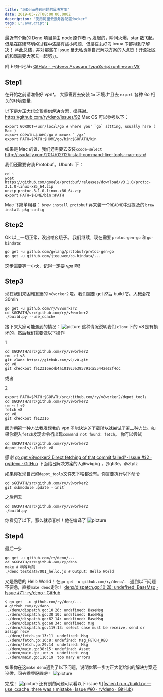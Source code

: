 ```yaml
---
title: "玩Deno遇到问题的解决方案"
date: 2019-05-27T08:00:00.000Z
description: "使用阿里云服务器配置docker"
tags: ["JavaScript"]
---
```


最近有个新的 Deno 项目是由 node 原作者 ry 发起的，瞬间火爆，star 数飞起。
但是在搭建环境的过程中还是有些小问题，但是在友好的 issue 下都得到了解决！
再此总结，并对那些在 issue 里无私贡献自己解决方案的人点赞！开源社区的和谐需要大家去一起努力。

附上项目地址:
[GitHub - ry/deno: A secure TypeScript runtime on V8](https://github.com/ry/deno)

## Step1

在开始之前请准备好 v*p*n\*。
大家需要去安装 `Go` 环境.并且去 `export` 各种 Go 相关的环境变量.

以下是方正大佬给我提供解决方案，很感谢。
<https://github.com/ry/deno/issues/92>
Mac OS 可以参考以下：

```shell
export GOROOT=/usr/local/go # where your `go` sitting, usually here ( Mac )
export GOPATH=$HOME/go # means `~/go`
export PATH=$PATH:$HOME/go/bin:$GOPATH/bin
```

如果是 Mac 的话，我们还需要去安装`xcode-select`
<http://osxdaily.com/2014/02/12/install-command-line-tools-mac-os-x/>

我们还需要安装 Protobuf 。Ubuntu 下：

```shell
cd ~
wget https://github.com/google/protobuf/releases/download/v3.1.0/protoc-3.1.0-linux-x86_64.zip
unzip protoc-3.1.0-linux-x86_64.zip
export PATH=$HOME/bin:$PATH
```

Mac 下简单粗暴：
`brew install protobuf`
再来装一个`README`中没提及的
`brew install pkg-config`

## Step2

Ok 以上一切正常，没出啥幺蛾子。
我们继续，现在需要 `protoc-gen-go` 和 `go-bindata`:

```shell
go get -u github.com/golang/protobuf/protoc-gen-go
go get -u github.com/jteeuwen/go-bindata/...
```

这步需要等一小伙，记得一定要 v*p*n 啊!

## Step3

现在我们来困难重重的 `v8worker2` 啦。我们需要 get 然后 build 它。大概会花 30min

```shell
go get -u github.com/ry/v8worker2
cd $GOPATH/src/github.com/ry/v8worker2
./build.py --use_ccache
```

接下来大家可能遇到的情况：
![picture](https://blogaaaaxzh.oss-cn-hangzhou.aliyuncs.com/go-get.png)
这种情况说明我们 `clone` 下的 v8 是有损坏的，然后我们需要做以下操作

1

```shell
cd $GOPATH/src/github.com/ry/v8worker2
rm -rf v8
git clone https://github.com/v8/v8.git
cd v8
git checkout fe12316ec4b4a101923e395791ca55442e62f4cc
```

或者

2

```shell
export PATH=$PATH:$GOPATH/src/github.com/ry/v8worker2/depot_tools
cd $GOPATH/src/github.com/ry/v8worker2
rm -rf v8
fetch v8
cd v8
git checkout fe12316
```

因为用第一种方法我发现我的 vpn 不能快速的下载所以就尝试了第二种方法。如果你键入`fetch`发现命令行出现`command not found: fetch`。
你可以尝试

```shell
cd $GOPATH/src/github.com/ry/v8worker2
depot_tools/./fetch v8
```

感谢 [go get v8worker2 Direct fetching of that commit failed? · Issue #92 · ry/deno · GitHub](https://github.com/ry/deno/issues/92) 下面给出解决方案的人@wbgbg ，@qti3e，@ztplz

如果你发现自己的`depot_tools`文件夹下啥都没有。你需要执行以下命令

```shell
cd $GOPATH/src/github.com/ry/v8worker2
git submodule update --init
```

之后再去

```shell
cd $GOPATH/src/github.com/ry/v8worker2
./build.py
```

你看见了以下，那么就恭喜啦！他在编译了
![picture](https://blogaaaaxzh.oss-cn-hangzhou.aliyuncs.com/buildv8woker2.png)

## Step4

最后一步

```shell
go get -u github.com/ry/deno/...
cd $GOPATH/src/github.com/ry/deno
make # 稍等片刻
./deno testdata/001_hello.js # Output: Hello World
```

又是熟悉的 Hello World！
在`go get -u github.com/ry/deno/...`遇到以下问题不要急，直接`make deno`走你！
[deno/dispatch.go:10:26: undefined: BaseMsg · Issue #71 · ry/deno · GitHub](https://github.com/ry/deno/issues/71)

```shell
$ go get  -u github.com/ry/deno/...
# github.com/ry/deno
../deno/dispatch.go:10:26: undefined: BaseMsg
../deno/dispatch.go:30:10: undefined: BaseMsg
../deno/dispatch.go:62:14: undefined: BaseMsg
../deno/dispatch.go:68:34: undefined: Msg
../deno/dispatch.go:119:13: select case must be receive, send or assign recv
../deno/fetch.go:13:11: undefined: Msg
../deno/fetch.go:16:8: undefined: Msg_FETCH_REQ
../deno/fetch.go:29:14: undefined: Msg
../deno/main.go:38:15: undefined: Asset
../deno/main.go:110:19: undefined: Msg
../deno/main.go:110:19: too many errors
```

如果你在这`make deno`遇到了以下问题，说明你第一步方正大佬给出的解决方案还没做。回去乖乖配置吧！
![picture](https://blogaaaaxzh.oss-cn-hangzhou.aliyuncs.com/makedeno.png)

完成！
![picture](https://blogaaaaxzh.oss-cn-hangzhou.aliyuncs.com/denowork.png)
还有别的问题可以看以下 issue
![]([when I run ./build.py —use_ccache ,there was a mistake · Issue #60 · ry/deno · GitHub](https://github.com/ry/deno/issues/60))
